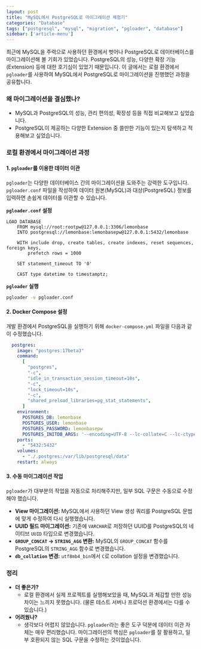 ```yaml
---
layout: post
title: "MySQL에서 PostgreSQL로 마이그레이션 체험기"
categories: "Database"
tags: ["postgresql", "mysql", "migration", "pgloader", "database"]
sidebar: ['article-menu']
---
```


최근에 MySQL을 주력으로 사용하던 환경에서 벗어나 PostgreSQL로 데이터베이스를 마이그레이션해 볼 기회가 있었습니다. PostgreSQL의 성능, 다양한 확장 기능(Extension) 등에 대한 호기심이 있었기 때문입니다. 이 글에서는 로컬 환경에서 `pgloader`를 사용하여 MySQL에서 PostgreSQL로 마이그레이션을 진행했던 과정을 공유합니다.

### **왜 마이그레이션을 결심했나?**

-   MySQL과 PostgreSQL의 성능, 관리 편의성, 확장성 등을 직접 비교해보고 싶었습니다.
-   PostgreSQL이 제공하는 다양한 Extension 중 쓸만한 기능이 있는지 탐색하고 적용해보고 싶었습니다.

### **로컬 환경에서 마이그레이션 과정**

#### **1. `pgloader`를 이용한 데이터 이관**

`pgloader`는 다양한 데이터베이스 간의 마이그레이션을 도와주는 강력한 도구입니다. `pgloader.conf` 파일을 작성하여 데이터 원본(MySQL)과 대상(PostgreSQL) 정보를 입력하면 손쉽게 데이터를 이관할 수 있습니다.

**`pgloader.conf` 설정**

```
LOAD DATABASE
    FROM mysql://root:rootpw@127.0.0.1:3306/lemonbase 
    INTO postgresql://lemonbase:lemonbasepw@127.0.0.1:5432/lemonbase

    WITH include drop, create tables, create indexes, reset sequences, foreign keys,
        prefetch rows = 1000

    SET statement_timeout TO '0'
    
    CAST type datetime to timestamptz;
```

**`pgloader` 실행**

```bash
pgloader -v pgloader.conf
```

#### **2. Docker Compose 설정**

개발 환경에서 PostgreSQL을 실행하기 위해 `docker-compose.yml` 파일을 다음과 같이 수정했습니다.

```yaml
  postgres:
    image: "postgres:17beta3"
    command:
      [
        "postgres",
        "-c",
        "idle_in_transaction_session_timeout=10s",
        "-c",
        "lock_timeout=10s",
        "-c",
        "shared_preload_libraries=pg_stat_statements",
      ]
    environment:
      POSTGRES_DB: lemonbase
      POSTGRES_USER: lemonbase
      POSTGRES_PASSWORD: lemonbasepw
      POSTGRES_INITDB_ARGS: '--encoding=UTF-8 --lc-collate=C --lc-ctype=C'
    ports:
      - "5432:5432"
    volumes:
      - "./.postgres:/var/lib/postgresql/data"
    restart: always
```

#### **3. 수동 마이그레이션 작업**

`pgloader`가 대부분의 작업을 자동으로 처리해주지만, 일부 SQL 구문은 수동으로 수정해야 했습니다.

-   **View 마이그레이션:** MySQL에서 사용하던 View 생성 쿼리를 PostgreSQL 문법에 맞게 수정하여 다시 실행했습니다.
-   **UUID 필드 마이그레이션:** 기존에 `VARCHAR`로 저장하던 UUID를 PostgreSQL의 네이티브 `UUID` 타입으로 변경했습니다.
-   **`GROUP_CONCAT` → `STRING_AGG` 변환:** MySQL의 `GROUP_CONCAT` 함수를 PostgreSQL의 `STRING_AGG` 함수로 변경했습니다.
-   **`db_collation` 변경:** `utf8mb4_bin`에서 `C`로 collation 설정을 변경했습니다.

### **정리**

-   **더 좋은가?**
    -   로컬 환경에서 실제 프로젝트를 실행해보았을 때, MySQL과 체감할 만한 성능 차이는 느끼지 못했습니다. (물론 테스트 서버나 프로덕션 환경에서는 다를 수 있습니다.)
-   **어려웠나?**
    -   생각보다 어렵지 않았습니다. `pgloader`라는 좋은 도구 덕분에 데이터 이관 자체는 매우 편리했습니다. 마이그레이션의 핵심은 `pgloader`를 잘 활용하고, 일부 호환되지 않는 SQL 구문을 수정하는 것이었습니다.
